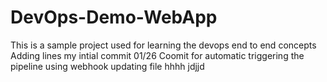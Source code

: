 # DevOps-Demo-WebApp
This is a sample project used for learning the devops end to end concepts
Adding lines
my intial commit 01/26
Coomit for automatic triggering the pipeline using webhook
updating file hhhh
jdjjd
